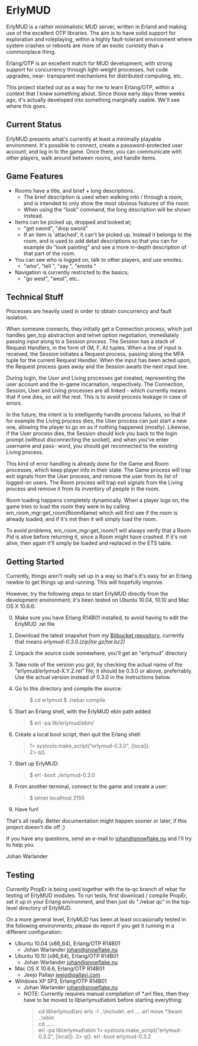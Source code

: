 # ErlyMUD

ErlyMUD is a rather minimalistic MUD server, written in Erland and making
use of the excellent OTP libraries. The aim is to have solid support for
exploration and roleplaying, within a highly fault-tolerant environment
where system crashes or reboots are more of an exotic curiosity than a
commonplace thing. 

Erlang/OTP is an excellent match for MUD development, with strong support
for concurrency through light-weight processes, hot code upgrades, near-
transparent mechanisms for distributed computing, etc.

This project started out as a way for me to learn Erlang/OTP, within a 
context that I knew something about. Since those early days three weeks 
ago, it's actually developed into something marginally usable. We'll see
where this goes.

## Current Status

ErlyMUD presents what's currently at least a minimally playable environment.
It's possible to connect, create a password-protected user account, and log
in to the game. Once there, you can communicate with other players, walk
around between rooms, and handle items.

## Game Features

  * Rooms have a title, and brief + long descriptions.
    * The brief description is used when walking into / through a room, and is 
      intended to only show the most obvious features of the room. 
    * When using the "look" command, the long description will be shown instead.
  * Items can be picked up, dropped and looked at;
    * "get sword", "drop sword"
    * If an item is 'attached', it can't be picked up. Instead it belongs to
      the room, and is used to add detail descriptions so that you can for
      example do "look painting" and see a more in-depth description of that
      part of the room.
  * You can see who is logged on, talk to other players, and use emotes.
    * "who", "tell <who> <what>", "say <something>", "emote <something>"
  * Navigation is currently restricted to the basics;
    * "go west", "west", etc..

## Technical Stuff

Processes are heavily used in order to obtain concurrency and fault isolation.

When someone connects, they initially get a Connection process, which just
handles gen_tcp abstraction and telnet option negotiation, immediately passing
input along to a Session process. The Session has a stack of Request Handlers,
in the form of {M, F, A} tuples. When a line of input is received, the Session
initiates a Request process, passing along the MFA tuple for the current 
Request Handler. When the input has been acted upon, the Request process goes 
away and the Session awaits the next input line.

During login, the User and Living processes get created, representing the user
account and the in-game incarnation, respectively. The Connection, Session,
User and Living processes are all linked - which currently means that if one
dies, so will the rest. This is to avoid process leakage in case of errors. 

In the future, the intent is to intelligently handle process failures, so that 
if for example the Living process dies, the User process can just start a new
one, allowing the player to go on as if nothing happened (mostly). Likewise,
if the User process dies, the Session should kick you back to the login prompt
(without disconnecting the socket), and when you've enter username and pass-
word, you should get reconnected to the existing Living process.

This kind of error handling is already done for the Game and Room processes,
which keep player info in their state. The Game process will trap exit signals
from the User process, and remove the user from its list of logged-on users.
The Room process will trap exit signals from the Living process and remove it
from its inventory of people in the room.

Room loading happens completely dynamically. When a player logs on, the game
tries to load the room they were in by calling em_room_mgr:get_room(RoomName)
which will first see if the room is already loaded, and if it's not then it
will simply load the room.

To avoid problems, em_room_mgr:get_room/1 will always verify that a Room Pid
is alive before returning it, since a Room might have crashed. If it's not
alive, then again it'll simply be loaded and replaced in the ETS table.

## Getting Started

Currently, things aren't really set up in a way so that's it's easy for an
Erlang newbie to get things up and running. This will hopefully improve.

However, try the following steps to start ErlyMUD directly from the
development environment; it's been tested on Ubuntu 10.04, 10.10 and
Mac OS X 10.6.6:

  0. Make sure you have Erlang R14B01 installed, to avoid having to edit
     the ErlyMUD .rel file
  1. Download the latest snapshot from my [Bitbucket repository](https://bitbucket.org/jwarlander/erlymud/downloads),
     currently that means *erlymud-0.3.0.(zip|tar.gz|tar.bz2)*
  2. Unpack the source code somewhere, you'll get an "erlymud" directory
  1. Take note of the version you got, by checking the actual name of the 
     "erlymud/erlymud-X.Y.Z.rel" file; it should be 0.3.0 or above,
     preferrably. Use the actual version instead of 0.3.0 in the
     instructions below.
  3. Go to this directory and compile the source:

     > $ cd erlymud
     > $ ./rebar compile

  4. Start an Erlang shell, with the ErlyMUD ebin path added:

     > $ erl -pa lib/erlymud/ebin/

  5. Create a local boot script, then quit the Erlang shell:

     > 1> systools:make_script("erlymud-0.3.0", [local]).  
     > 2> q().

  6. Start up ErlyMUD:

     > $ erl -boot ./erlymud-0.3.0

  7. From another terminal, connect to the game and create a user:

     > $ telnet localhost 2155

  8. Have fun!

That's all really. Better documentation might happen sooner or later,
if this project doesn't die off ;)

If you have any questions, send an e-mail to johan@snowflake.nu and I'll
try to help you.

Johan Warlander

## Testing

Currently PropEr is being used together with the ta-qc branch of rebar for 
testing of ErlyMUD modules. To run tests, first download / compile PropEr, 
set it up in your Erlang environment, and then just do "./rebar qc" in the 
top-level directory of ErlyMUD.

On a more general level, ErlyMUD has been at least occasionally tested in the 
following environments; please do report if you get it running in a different 
configuration:

  * Ubuntu 10.04 (x86_64), Erlang/OTP R14B01
    * Johan Warlander <johan@snowflake.nu>
  * Ubuntu 10.10 (x86_64), Erlang/OTP R14B01
    * Johan Warlander <johan@snowflake.nu>
  * Mac OS X 10.6.6, Erlang/OTP R14B01
    * Jeejo Pallayi <jeejo@pallayi.com>
  * Windows XP SP3, Erlang/OTP R14B01
    * Johan Warlander <johan@snowflake.nu>
    * NOTE: Currently requires manual compilation of *.erl files,
            then they have to be moved to lib\erlymud\ebin\ before
            starting everything:
        > cd lib\erlymud\src
        > erlc -I ..\include\ <file1>.erl ... <fileN>.erl
        > move *.beam ..\ebin\
        > cd ..\..\..\
        > erl -pa lib\erlymud\ebin
        > 1> systools:make_script("erlymud-0.3.2", [local]).
        > 2> q().
        > erl -boot erlymud-0.3.2

